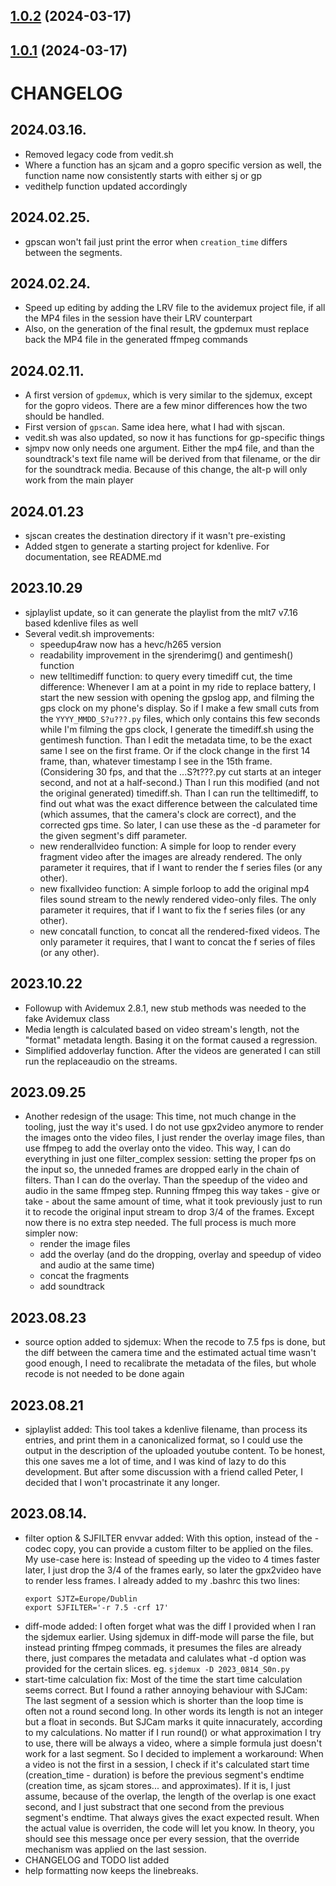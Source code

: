 ## [1.0.2](https://github.com/pasztor/sjdemux/compare/v1.0.1...v1.0.2) (2024-03-17)

## [1.0.1](https://github.com/pasztor/sjdemux/compare/v1.0.0...v1.0.1) (2024-03-17)

# CHANGELOG

## 2024.03.16.
* Removed legacy code from vedit.sh
* Where a function has an sjcam and a gopro specific version as well, the function name now consistently starts with either sj or gp
* vedithelp function updated accordingly

## 2024.02.25.
* gpscan won't fail just print the error when `creation_time` differs between the segments.

## 2024.02.24.
* Speed up editing by adding the LRV file to the avidemux project file, if all the MP4 files in the session have their LRV counterpart
* Also, on the generation of the final result, the gpdemux must replace back the MP4 file in the generated ffmpeg commands

## 2024.02.11.
* A first version of `gpdemux`, which is very similar to the sjdemux, except for the gopro videos. There are a few minor differences how the two should be handled.
* First version of `gpscan`. Same idea here, what I had with sjscan.
* vedit.sh was also updated, so now it has functions for gp-specific things
* sjmpv now only needs one argument. Either the mp4 file, and than the soundtrack's text file name will be derived from that filename, or the dir for the soundtrack media. Because of this change, the alt-p will only work from the main player

## 2024.01.23
* sjscan creates the destination directory if it wasn't pre-existing
* Added stgen to generate a starting project for kdenlive. For documentation, see README.md

## 2023.10.29
* sjplaylist update, so it can generate the playlist from the mlt7 v7.16 based kdenlive files as well
* Several vedit.sh improvements:
  * speedup4raw now has a hevc/h265 version
  * readability improvement in the sjrenderimg() and gentimesh() function
  * new telltimediff function: to query every timediff cut, the time difference: Whenever I am at a point in my ride to replace battery, I start the new session with opening the gpslog app, and filming the gps clock on my phone's display. So if I make a few small cuts from the `YYYY_MMDD_S?u???.py` files, which only contains this few seconds while I'm filming the gps clock, I generate the timediff.sh using the gentimesh function. Than I edit the metadata time, to be the exact same I see on the first frame. Or if the clock change in the first 14 frame, than, whatever timestamp I see in the 15th frame. (Considering 30 fps, and that the ...S?t???.py cut starts at an integer second, and not at a half-second.) Than I run this modified (and not the original generated) timediff.sh. Than I can run the telltimediff, to find out what was the exact difference between the calculated time (which assumes, that the camera's clock are correct), and the corrected gps time. So later, I can use these as the -d parameter for the given segment's diff parameter.
  * new renderallvideo function: A simple for loop to render every fragment video after the images are already rendered. The only parameter it requires, that if I want to render the f series files (or any other).
  * new fixallvideo function: A simple forloop to add the original mp4 files sound stream to the newly rendered video-only files. The only parameter it requires, that if I want to fix the f series files (or any other).
  * new concatall function, to concat all the rendered-fixed videos. The only parameter it requires, that I want to concat the f series of files (or any other).


## 2023.10.22
* Followup with Avidemux 2.8.1, new stub methods was needed to the fake Avidemux class
* Media length is calculated based on video stream's length, not the "format" metadata length. Basing it on the format caused a regression.
* Simplified addoverlay function. After the videos are generated I can still run the replaceaudio on the streams.

## 2023.09.25
* Another redesign of the usage:
  This time, not much change in the tooling, just the way it's used. I do not use gpx2video anymore to render the images onto the video files, I just render the overlay image files, than use ffmpeg to add the overlay onto the video. This way, I can do everything in just one filter_complex session: setting the proper fps on the input so, the unneded frames are dropped early in the chain of filters. Than I can do the overlay. Than the speedup of the video and audio in the same ffmpeg step.
  Running ffmpeg this way takes - give or take - about the same amount of time, what it took previously just to run it to recode the original input stream to drop 3/4 of the frames. Except now there is no extra step needed. The full process is much more simpler now:
  * render the image files
  * add the overlay (and do the dropping, overlay and speedup of video and audio at the same time)
  * concat the fragments
  * add soundtrack

## 2023.08.23
* source option added to sjdemux:
  When the recode to 7.5 fps is done, but the diff between the camera time and the estimated actual time wasn't good enough, I need to recalibrate the metadata of the files, but whole recode is not needed to be done again

## 2023.08.21
* sjplaylist added:
  This tool takes a kdenlive filename, than process its entries, and print them in a canonicalized format, so I could use the output in the description of the uploaded youtube content.
  To be honest, this one saves me a lot of time, and I was kind of lazy to do this development. But after some discussion with a friend called Peter, I decided that I won't procastrinate it any longer.

## 2023.08.14.
* filter option & SJFILTER envvar added:
  With this option, instead of the -codec copy, you can provide a custom filter to be applied on the files.
  My use-case here is: Instead of speeding up the video to 4 times faster later, I just drop the 3/4 of the frames early, so later the gpx2video have to render less frames.
  I already added to my .bashrc this two lines:
  ```
  export SJTZ=Europe/Dublin
  export SJFILTER='-r 7.5 -crf 17'
  ```
* diff-mode added:
  I often forget what was the diff I provided when I ran the sjdemux earlier.
  Using sjdemux in diff-mode will parse the file, but instead printing ffmpeg commads, it presumes the files are already there, just compares the metadata and calulates what -d option was provided for the certain slices. eg. ```sjdemux -D 2023_0814_S0n.py```
* start-time calculation fix:
  Most of the time the start time calculation seems correct. But I found a rather annoying behaviour with SJCam: The last segment of a session which is shorter than the loop time is often not a round second long. In other words its length is not an integer but a float in seconds. But SJCam marks it quite innacurately, according to my calculations. No matter if I run round() or what approximation I try to use, there will be always a video, where a simple formula just doesn't work for a last segment. So I decided to implement a workaround: When a video is not the first in a session, I check if it's calculated start time (creation_time - duration) is before the previous segment's endtime (creation time, as sjcam stores... and approximates). If it is, I just assume, because of the overlap, the length of the overlap is one exact second, and I just substract that one second from the previous segment's endtime. That always gives the exact expected result. When the actual value is overriden, the code will let you know. In theory, you should see this message once per every session, that the override mechanism was applied on the last session.
* CHANGELOG and TODO list added
* help formatting now keeps the linebreaks.
